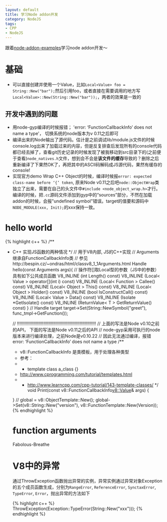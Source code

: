 ```yaml
---
layout: default
title: 学习Node addon开发
category: NodeJS
tags: 
- CPP
- NodeJS
---
```

跟着[node-addon-examples](https://github.com/rvagg/node-addon-examples)学习node addon开发～

# 基础
+ 可以直接创建并使用一个Value，比如`Local<Value> foo = String::New("bar");`然后引用foo，或者直接在需要调用的地方写`Local<Value>::New(String::New("bar"));`，两者的效果是一致的

## 开发中遇到的问题
+ 用node-gyp编译的时候报错； 'error: ‘FunctionCallbackInfo’ does not name a type'， 切换系统的node版本为v 0.11之后即可
+ 编译出来的Node输出了源代码。估计是之前调试lib/module.js文件的时候console.log出来了加载过来的内容，但是反复排查后发现所有的console代码都已经去掉了，查看git历史记录的时候发现了被我移动到src目录下的(之前便于查看)`node_natives.h`文件，想到会不会是**该文件的缓存**导致的？删除之后重新编译了下果然OK了，再把其中的ASCII码解码成JS源代码，果然有缓存的console!
+ 实现官方demo Wrap C++ Object的时候，编译时候报`error: expected class-name before ‘{’ token`, 原来Node v0.11之后吧`node::ObjectWrap`类独立了出来，需要在自己的头文件中`#include <node_object_wrap.h>`才行。编译的时候，把`.cc`源码文件添加到gyp中的“sources”部分，不然在加载addon的时候，会报"undefined symbol"错误。target的值要和源码中`NODE_MODULE(xxx, Init);`的xxx保持一致。

# hello world
{% highlight c++ %}
/**
 * C++ 实现JS函数的两种情况
 */
// 用于V8内部, JS的C++实现
// Arguments继承自FunctionCallbackInfo类
// 参见http://bespin.cz/~ondras/html/classv8_1_1Arguments.html
Handle<Value> hello(const Arguments args){
    // 操作符[]取Local<Value>型的参数（JS中的参数）具有如下公共成员函数
    V8_INLINE (int Length() const)
 	V8_INLINE (Local< Value > operator[](int i) const)
 	V8_INLINE (Local< Function > Callee() const)
 	V8_INLINE (Local< Object > This() const)
 	V8_INLINE (Local< Object > Holder() const)
 	V8_INLINE (bool IsConstructCall() const)
 	V8_INLINE (Local< Value > Data() const)
 	V8_INLINE (Isolate *GetIsolate() const)
 	V8_INLINE (ReturnValue< T > GetReturnValue() const)
}
// Handle<Object> target
target->Set(String::NewSymbol("greet"), func_tmpl->GetFunction());

// !!!!!!!!!!!!!!!!!!!!!!!!!!!!!!!!!!!!!!!!!!!!!!!!!!!!!!!!!!!!!!!
// 上面的写法是Node v0.10之前的API， 下面的写法是Node v0.11之后的API
// node-gyp采用可执行的node版本来进行编译处理，之前Node是v0.10.22
// 因此无法通过编译，报错error: ‘FunctionCallbackInfo’ does not name a type
/**
 * v8::FunctionCallbackInfo 是类模板，用于处理各种类型
 * 参考：
 *  + template<class a_type> class a_class {} 
 *    http://www.cprogramming.com/tutorial/templates.html
 *  + http://www.learncpp.com/cpp-tutorial/143-template-classes/
 */
void Print(const v8::FunctionCallbackInfo<v8::Value>& args) {
 
}
// global = v8::ObjectTemplate::New();
global->Set(v8::String::New("version"), v8::FunctionTemplate::New(Version));
{% endhighlight %}

# function arguments




Fabolous-Breathe

# V8中的异常
通过ThrowException函数抛出异常的实例，异常实例通过异常对象Exception的五个成员函数生成，分别为`RangeError`, `ReferenceError`, `SynctaxError`, `TypeError`, `Error`，抛出异常的方法如下

{% highlight c++ %}
ThrowException(Exception::TypeError(String::New("xxx")));
{% endhighlight %}

